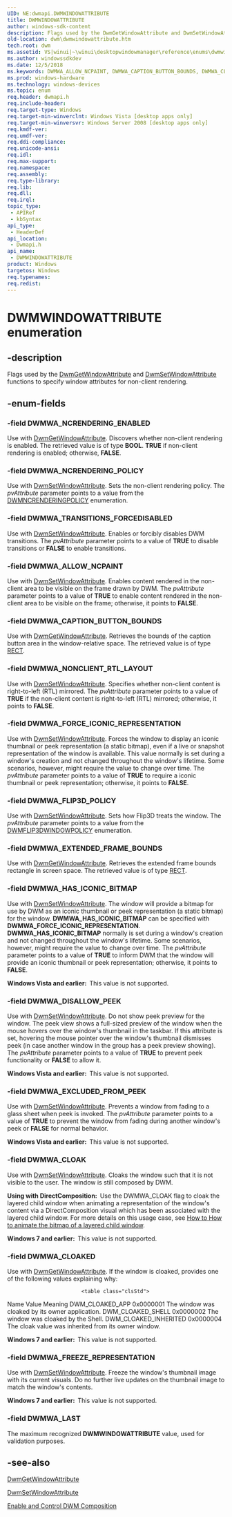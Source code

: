 ```yaml
---
UID: NE:dwmapi.DWMWINDOWATTRIBUTE
title: DWMWINDOWATTRIBUTE
author: windows-sdk-content
description: Flags used by the DwmGetWindowAttribute and DwmSetWindowAttribute functions to specify window attributes for non-client rendering.
old-location: dwm\dwmwindowattribute.htm
tech.root: dwm
ms.assetid: VS|winui|~\winui\desktopwindowmanager\reference\enums\dwmwindowattribute.htm
ms.author: windowssdkdev
ms.date: 12/5/2018
ms.keywords: DWMWA_ALLOW_NCPAINT, DWMWA_CAPTION_BUTTON_BOUNDS, DWMWA_CLOAK, DWMWA_CLOAKED, DWMWA_DISALLOW_PEEK, DWMWA_EXCLUDED_FROM_PEEK, DWMWA_EXTENDED_FRAME_BOUNDS, DWMWA_FLIP3D_POLICY, DWMWA_FORCE_ICONIC_REPRESENTATION, DWMWA_FREEZE_REPRESENTATION, DWMWA_HAS_ICONIC_BITMAP, DWMWA_LAST, DWMWA_NCRENDERING_ENABLED, DWMWA_NCRENDERING_POLICY, DWMWA_NONCLIENT_RTL_LAYOUT, DWMWA_TRANSITIONS_FORCEDISABLED, DWMWINDOWATTRIBUTE, DWMWINDOWATTRIBUTE enumeration [Desktop Window Manager], _udwm_dwmwindowattribute, _udwm_dwmwindowattribute_cpp, dwm.dwmwindowattribute, dwmapi/DWMWA_ALLOW_NCPAINT, dwmapi/DWMWA_CAPTION_BUTTON_BOUNDS, dwmapi/DWMWA_CLOAK, dwmapi/DWMWA_CLOAKED, dwmapi/DWMWA_DISALLOW_PEEK, dwmapi/DWMWA_EXCLUDED_FROM_PEEK, dwmapi/DWMWA_EXTENDED_FRAME_BOUNDS, dwmapi/DWMWA_FLIP3D_POLICY, dwmapi/DWMWA_FORCE_ICONIC_REPRESENTATION, dwmapi/DWMWA_FREEZE_REPRESENTATION, dwmapi/DWMWA_HAS_ICONIC_BITMAP, dwmapi/DWMWA_LAST, dwmapi/DWMWA_NCRENDERING_ENABLED, dwmapi/DWMWA_NCRENDERING_POLICY, dwmapi/DWMWA_NONCLIENT_RTL_LAYOUT, dwmapi/DWMWA_TRANSITIONS_FORCEDISABLED, dwmapi/DWMWINDOWATTRIBUTE, winui._udwm_dwmwindowattribute
ms.prod: windows-hardware
ms.technology: windows-devices
ms.topic: enum
req.header: dwmapi.h
req.include-header: 
req.target-type: Windows
req.target-min-winverclnt: Windows Vista [desktop apps only]
req.target-min-winversvr: Windows Server 2008 [desktop apps only]
req.kmdf-ver: 
req.umdf-ver: 
req.ddi-compliance: 
req.unicode-ansi: 
req.idl: 
req.max-support: 
req.namespace: 
req.assembly: 
req.type-library: 
req.lib: 
req.dll: 
req.irql: 
topic_type:
 - APIRef
 - kbSyntax
api_type:
 - HeaderDef
api_location:
 - Dwmapi.h
api_name:
 - DWMWINDOWATTRIBUTE
product: Windows
targetos: Windows
req.typenames: 
req.redist: 
---
```


# DWMWINDOWATTRIBUTE enumeration


## -description


Flags used by the <a href="https://msdn.microsoft.com/en-us/library/Aa969515(v=VS.85).aspx">DwmGetWindowAttribute</a> and <a href="https://msdn.microsoft.com/en-us/library/Aa969524(v=VS.85).aspx">DwmSetWindowAttribute</a> functions to specify window attributes for non-client rendering.


## -enum-fields




### -field DWMWA_NCRENDERING_ENABLED

Use with <a href="https://msdn.microsoft.com/en-us/library/Aa969515(v=VS.85).aspx">DwmGetWindowAttribute</a>. Discovers whether non-client rendering is enabled. The retrieved value is of type <b>BOOL</b>. <b>TRUE</b> if non-client rendering is enabled; otherwise, <b>FALSE</b>.


### -field DWMWA_NCRENDERING_POLICY

Use with <a href="https://msdn.microsoft.com/en-us/library/Aa969524(v=VS.85).aspx">DwmSetWindowAttribute</a>. Sets the non-client rendering policy. The <i>pvAttribute</i> parameter points to a value from the <a href="https://msdn.microsoft.com/en-us/library/Aa969529(v=VS.85).aspx">DWMNCRENDERINGPOLICY</a> enumeration.


### -field DWMWA_TRANSITIONS_FORCEDISABLED

Use with <a href="https://msdn.microsoft.com/en-us/library/Aa969524(v=VS.85).aspx">DwmSetWindowAttribute</a>. Enables or forcibly disables DWM transitions. The <i>pvAttribute</i> parameter points to a value of <b>TRUE</b> to disable transitions or <b>FALSE</b> to enable transitions.


### -field DWMWA_ALLOW_NCPAINT

Use with <a href="https://msdn.microsoft.com/en-us/library/Aa969524(v=VS.85).aspx">DwmSetWindowAttribute</a>. Enables content rendered in the non-client area to be visible on the frame drawn by DWM. The <i>pvAttribute</i> parameter points to a value of <b>TRUE</b> to enable content rendered in the non-client area to be visible on the frame; otherwise, it points to <b>FALSE</b>.


### -field DWMWA_CAPTION_BUTTON_BOUNDS

Use with <a href="https://msdn.microsoft.com/en-us/library/Aa969515(v=VS.85).aspx">DwmGetWindowAttribute</a>. Retrieves the bounds of the caption button area in the window-relative space. The retrieved value is of type <a href="https://msdn.microsoft.com/9439cb6c-f2f7-4c27-b1d7-8ddf16d81fe8">RECT</a>.


### -field DWMWA_NONCLIENT_RTL_LAYOUT

Use with <a href="https://msdn.microsoft.com/en-us/library/Aa969524(v=VS.85).aspx">DwmSetWindowAttribute</a>. Specifies whether non-client content is right-to-left (RTL) mirrored. The <i>pvAttribute</i> parameter points to a value of <b>TRUE</b> if the non-client content is right-to-left (RTL) mirrored; otherwise, it  points to <b>FALSE</b>.


### -field DWMWA_FORCE_ICONIC_REPRESENTATION

Use with <a href="https://msdn.microsoft.com/en-us/library/Aa969524(v=VS.85).aspx">DwmSetWindowAttribute</a>. Forces the window to display an iconic thumbnail or peek representation (a static bitmap), even if a live or snapshot representation of the window is available. This value normally is set during a window's creation and not changed throughout the window's lifetime. Some scenarios, however, might require the value to change over time. The <i>pvAttribute</i> parameter points to a value of <b>TRUE</b> to require a iconic thumbnail or peek representation; otherwise, it  points to <b>FALSE</b>.


### -field DWMWA_FLIP3D_POLICY

Use with <a href="https://msdn.microsoft.com/en-us/library/Aa969524(v=VS.85).aspx">DwmSetWindowAttribute</a>. Sets how Flip3D treats the window. The <i>pvAttribute</i> parameter points to a value from the <a href="https://msdn.microsoft.com/en-us/library/Aa969528(v=VS.85).aspx">DWMFLIP3DWINDOWPOLICY</a> enumeration.


### -field DWMWA_EXTENDED_FRAME_BOUNDS

Use with <a href="https://msdn.microsoft.com/en-us/library/Aa969515(v=VS.85).aspx">DwmGetWindowAttribute</a>. Retrieves the extended frame bounds rectangle in screen space. The retrieved value is of type <a href="https://msdn.microsoft.com/9439cb6c-f2f7-4c27-b1d7-8ddf16d81fe8">RECT</a>.


### -field DWMWA_HAS_ICONIC_BITMAP

Use with <a href="https://msdn.microsoft.com/en-us/library/Aa969524(v=VS.85).aspx">DwmSetWindowAttribute</a>. The window will provide a bitmap for use by DWM as an iconic thumbnail or peek representation (a static bitmap) for the window. <b>DWMWA_HAS_ICONIC_BITMAP</b> can be specified with <b>DWMWA_FORCE_ICONIC_REPRESENTATION</b>. <b>DWMWA_HAS_ICONIC_BITMAP</b> normally is set during a window's creation and not changed throughout the window's lifetime. Some scenarios, however, might require the value to change over time. The <i>pvAttribute</i> parameter points to a value of <b>TRUE</b> to inform DWM that the window will provide an iconic thumbnail or peek representation; otherwise, it points to <b>FALSE</b>.

<b>Windows Vista and earlier:  </b>This value is not supported.


### -field DWMWA_DISALLOW_PEEK

Use with <a href="https://msdn.microsoft.com/en-us/library/Aa969524(v=VS.85).aspx">DwmSetWindowAttribute</a>. Do not show peek preview for the window. The peek view shows a full-sized preview of the window when the mouse hovers over the window's thumbnail in the taskbar. If this attribute is set, hovering the mouse pointer over the window's thumbnail dismisses peek (in case another window in the group has a peek preview showing). The <i>pvAttribute</i> parameter points to a value of <b>TRUE</b> to prevent peek functionality or <b>FALSE</b> to allow it.

<b>Windows Vista and earlier:  </b>This value is not supported.


### -field DWMWA_EXCLUDED_FROM_PEEK

Use with <a href="https://msdn.microsoft.com/en-us/library/Aa969524(v=VS.85).aspx">DwmSetWindowAttribute</a>. Prevents a window from fading to a glass sheet when peek is invoked. The <i>pvAttribute</i> parameter points to a value of <b>TRUE</b> to prevent the window from fading during another window's peek or <b>FALSE</b> for normal behavior.

<b>Windows Vista and earlier:  </b>This value is not supported.


### -field DWMWA_CLOAK

Use with <a href="https://msdn.microsoft.com/en-us/library/Aa969524(v=VS.85).aspx">DwmSetWindowAttribute</a>. Cloaks the window such that it is not visible to the user. The window is still composed by DWM.

<b>Using with DirectComposition:  </b>Use the DWMWA_CLOAK flag to cloak the layered child window when animating a representation of the window's content via a DirectComposition visual which has been associated with the layered child window.  For more details on this usage case, see <a href="https://msdn.microsoft.com/8912CCF9-C343-45CB-AB31-55D26C118AF2">How to How to animate the bitmap of a layered child window</a>.

<b>Windows 7 and earlier:  </b>This value is not supported.


### -field DWMWA_CLOAKED

Use with <a href="https://msdn.microsoft.com/en-us/library/Aa969515(v=VS.85).aspx">DwmGetWindowAttribute</a>. If the window is cloaked, provides one of the following values explaining why:

                            <table class="clsStd">
<tr>
<th>Name</th>
<th>Value</th>
<th>Meaning</th>
</tr>
<tr>
<td>DWM_CLOAKED_APP</td>
<td>0x0000001</td>
<td>The window was cloaked by its owner application.</td>
</tr>
<tr>
<td>DWM_CLOAKED_SHELL</td>
<td>0x0000002</td>
<td>The window was cloaked by the Shell.</td>
</tr>
<tr>
<td>DWM_CLOAKED_INHERITED</td>
<td>0x0000004</td>
<td>The cloak value was inherited from its owner window.</td>
</tr>
</table>
 



<b>Windows 7 and earlier:  </b>This value is not supported.


### -field DWMWA_FREEZE_REPRESENTATION

Use with <a href="https://msdn.microsoft.com/en-us/library/Aa969524(v=VS.85).aspx">DwmSetWindowAttribute</a>. Freeze the window's thumbnail image with its current visuals. Do no further live updates on the thumbnail image to match the window's contents.

<b>Windows 7 and earlier:  </b>This value is not supported.


### -field DWMWA_LAST

The maximum recognized <b>DWMWINDOWATTRIBUTE</b> value, used for validation purposes.


## -see-also




<a href="https://msdn.microsoft.com/en-us/library/Aa969515(v=VS.85).aspx">DwmGetWindowAttribute</a>



<a href="https://msdn.microsoft.com/en-us/library/Aa969524(v=VS.85).aspx">DwmSetWindowAttribute</a>



<a href="https://msdn.microsoft.com/en-us/library/Aa969538(v=VS.85).aspx">Enable and Control DWM Composition</a>
 

 

